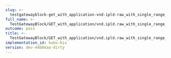 ```yaml
---
slug: >-
  testgatewayblock-get_with_application-vnd-ipld-raw_with_single_range_request_includes_correct_bytes
full_name: >-
  TestGatewayBlock/GET_with_application/vnd.ipld.raw_with_single_range_request_includes_correct_bytes
outcome: pass
title: >-
  TestGatewayBlock/GET_with_application/vnd.ipld.raw_with_single_range_request_includes_correct_bytes
implementation_id: kubo-bis
version: dev-44b0eaa-dirty
---
```


